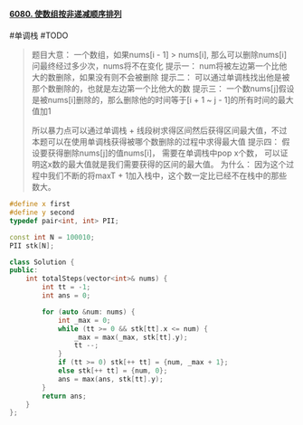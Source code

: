 #### [6080. 使数组按非递减顺序排列](https://leetcode.cn/problems/steps-to-make-array-non-decreasing/)
#单调栈 #TODO 
> 题目大意：
> 	一个数组，如果nums[i - 1] > nums[i], 那么可以删除nums[i]
> 	问最终经过多少次，nums将不在变化
> 提示一：
> 	num将被左边第一个比他大的数删除，如果没有则不会被删除
> 提示二：
> 	可以通过单调栈找出他是被那个数删除的，也就是左边第一个比他大的数
> 提示三：
> 	一个数nums[j]假设是被nums[i]删除的，那么删除他的时间等于[i + 1 ~ j - 1]的所有时间的最大值加1
> 	
> 	所以暴力点可以通过单调栈 + 线段树求得区间然后获得区间最大值，不过本题可以在使用单调栈获得被哪个数删除的过程中求得最大值
> 提示四：
> 	假设要获得删除nums[j]的值nums[i]， 需要在单调栈中pop x个数， 可以证明这x数的最大值就是我们需要获得的区间的最大值。
> 	为什么：
> 	因为这个过程中我们不断的将maxT + 1加入栈中，这个数一定比已经不在栈中的那些数大。


~~~c++
#define x first
#define y second
typedef pair<int, int> PII;

const int N = 100010;  
PII stk[N]; 

class Solution {
public:
    int totalSteps(vector<int>& nums) {
        int tt = -1; 
        int ans = 0; 

        for (auto &num: nums) {
            int _max = 0; 
            while (tt >= 0 && stk[tt].x <= num) {
                _max = max(_max, stk[tt].y);
                tt --;
            }
            if (tt >= 0) stk[++ tt] = {num, _max + 1};
            else stk[++ tt] = {num, 0};
            ans = max(ans, stk[tt].y);
        }
        return ans; 
    }
};
~~~